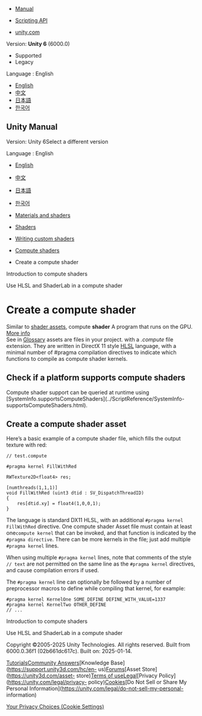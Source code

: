 [](https://docs.unity3d.com)

  * [Manual](../Manual/index.html)
  * [Scripting API](../ScriptReference/index.html)

  * [unity.com](https://unity.com/)

Version: **Unity 6** (6000.0)

  * Supported
  * Legacy

Language : English

  * [English](/Manual/class-ComputeShader-create.html)
  * [中文](/cn/current/Manual/class-ComputeShader-create.html)
  * [日本語](/ja/current/Manual/class-ComputeShader-create.html)
  * [한국어](/kr/current/Manual/class-ComputeShader-create.html)

[](https://docs.unity3d.com)

## Unity Manual

Version: Unity 6Select a different version

Language : English

  * [English](/Manual/class-ComputeShader-create.html)
  * [中文](/cn/current/Manual/class-ComputeShader-create.html)
  * [日本語](/ja/current/Manual/class-ComputeShader-create.html)
  * [한국어](/kr/current/Manual/class-ComputeShader-create.html)

  * [Materials and shaders](materials-and-shaders.html)
  * [Shaders](Shaders.html)
  * [Writing custom shaders](writing-custom-shaders.html)
  * [Compute shaders](class-ComputeShader.html)
  * Create a compute shader

[](class-ComputeShader-introduction.html)

Introduction to compute shaders

[](class-ComputeShader-hlsl-shaderlab.html)

Use HLSL and ShaderLab in a compute shader

# Create a compute shader

Similar to [shader assets](class-Shader.html), compute **shader** A program
that runs on the GPU. [More info](Shaders.html)  
See in [Glossary](Glossary.html#Shader) assets are files in your project. with
a _.compute_ file extension. They are written in DirectX 11 style
[HLSL](http://msdn.microsoft.com/en-us/library/windows/desktop/bb509561.aspx)
language, with a minimal number of #pragma compilation directives to indicate
which functions to compile as compute shader kernels.

## Check if a platform supports compute shaders

Compute shader support can be queried at runtime using
[SystemInfo.supportsComputeShaders](../ScriptReference/SystemInfo-
supportsComputeShaders.html).

## Create a compute shader asset

Here’s a basic example of a compute shader file, which fills the output
texture with red:

    
    
    // test.compute
    
    #pragma kernel FillWithRed
    
    RWTexture2D<float4> res;
    
    [numthreads(1,1,1)]
    void FillWithRed (uint3 dtid : SV_DispatchThreadID)
    {
        res[dtid.xy] = float4(1,0,0,1);
    }
    

The language is standard DX11 HLSL, with an additional `#pragma kernel
FillWithRed` directive. One compute shader Asset file must contain at least
one`compute kernel` that can be invoked, and that function is indicated by the
`#pragma directive`. There can be more kernels in the file; just add multiple
`#pragma kernel` lines.

When using multiple `#pragma kernel` lines, note that comments of the style
`// text` are not permitted on the same line as the `#pragma kernel`
directives, and cause compilation errors if used.

The `#pragma kernel` line can optionally be followed by a number of
preprocessor macros to define while compiling that kernel, for example:

    
    
    #pragma kernel KernelOne SOME_DEFINE DEFINE_WITH_VALUE=1337
    #pragma kernel KernelTwo OTHER_DEFINE
    // ...
    

[](class-ComputeShader-introduction.html)

Introduction to compute shaders

[](class-ComputeShader-hlsl-shaderlab.html)

Use HLSL and ShaderLab in a compute shader

Copyright ©2005-2025 Unity Technologies. All rights reserved. Built from
6000.0.36f1 (02b661dc617c). Built on: 2025-01-14.

[Tutorials](https://learn.unity.com/)[Community
Answers](https://answers.unity3d.com)[Knowledge
Base](https://support.unity3d.com/hc/en-
us)[Forums](https://forum.unity3d.com)[Asset Store](https://unity3d.com/asset-
store)[Terms of
use](https://docs.unity3d.com/Manual/TermsOfUse.html)[Legal](https://unity.com/legal)[Privacy
Policy](https://unity.com/legal/privacy-
policy)[Cookies](https://unity.com/legal/cookie-policy)[Do Not Sell or Share
My Personal Information](https://unity.com/legal/do-not-sell-my-personal-
information)

[Your Privacy Choices (Cookie Settings)](javascript:void\(0\);)

